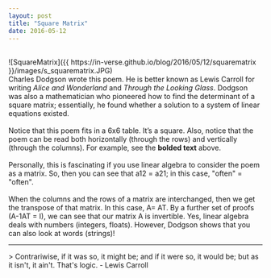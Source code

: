 ```yaml
---
layout: post
title: "Square Matrix"
date: 2016-05-12
---
```

<br>
![SquareMatrix]({{ https://in-verse.github.io/blog/2016/05/12/squarematrix }}/images/s_squarematrix.JPG)
<br>
Charles Dodgson wrote this poem. He is better known as Lewis Carroll for writing <em>Alice and Wonderland</em> and <em>Through the Looking Glass</em>. Dodgson was also a mathematician who pioneered how to find the determinant of a square matrix; essentially, he found whether a solution to a system of linear equations existed.
<br>
<br>
Notice that this poem fits in a 6x6 table. It’s a square. Also, notice that the poem can be read both horizontally (through the rows) and vertically (through the columns). For example, see the <strong>bolded text</strong> above. 
<br>
<br>
Personally, this is fascinating if you use linear algebra to consider the poem as a matrix. So, then you can see that a12 = a21; in this case, "often" = "often".
<br>
<br>
When the columns and the rows of a matrix are interchanged, then we get the transpose of that matrix. In this case, A= AT.
By a further set of proofs (A-1AT = I),  we can see that our matrix A is invertible. Yes, linear algebra deals with numbers (integers, floats). However, Dodgson shows that you can also look at words (strings)!
<br>
<hr />
> Contrariwise, if it was so, it might be; and if it were so, it would be; but as it isn't, it ain't. That's logic. - Lewis Carroll


